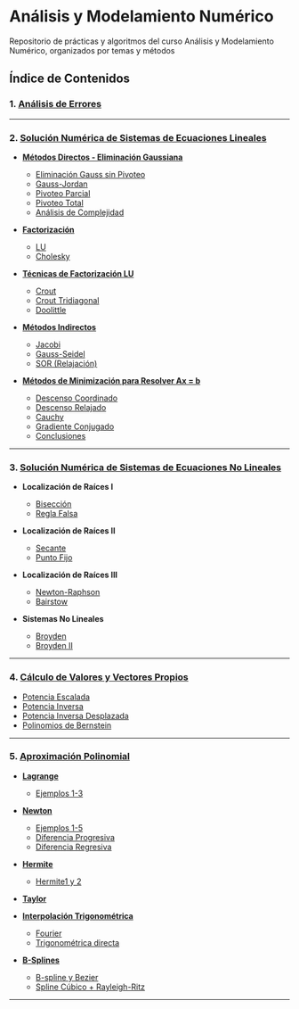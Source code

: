 # Análisis y Modelamiento Numérico

Repositorio de prácticas y algoritmos del curso Análisis y Modelamiento Numérico, organizados por temas y métodos

## Índice de Contenidos

### 1. [Análisis de Errores](./1.Analisis_de_Errores/readme.md)

---

### 2. [Solución Numérica de Sistemas de Ecuaciones Lineales](./2.Solucion_Numerica_de_Sistemas_de_Ecuaciones_Lineales)

- **[Métodos Directos - Eliminación Gaussiana](./2.Solucion_Numerica_de_Sistemas_de_Ecuaciones_Lineales/1.Metodos_Directos.Eliminacion_Gaussiana)**
  - [Eliminación Gauss sin Pivoteo](./2.Solucion_Numerica_de_Sistemas_de_Ecuaciones_Lineales/1.Metodos_Directos.Eliminacion_Gaussiana/1.EliminacionGaussSinPivoteo.py)
  - [Gauss-Jordan](./2.Solucion_Numerica_de_Sistemas_de_Ecuaciones_Lineales/1.Metodos_Directos.Eliminacion_Gaussiana/2.MetodoGaussJordan.py)
  - [Pivoteo Parcial](./2.Solucion_Numerica_de_Sistemas_de_Ecuaciones_Lineales/1.Metodos_Directos.Eliminacion_Gaussiana/3.PivoteoParcial.py)
  - [Pivoteo Total](./2.Solucion_Numerica_de_Sistemas_de_Ecuaciones_Lineales/1.Metodos_Directos.Eliminacion_Gaussiana/4.PivoteoTotal.py)
  - [Análisis de Complejidad](./2.Solucion_Numerica_de_Sistemas_de_Ecuaciones_Lineales/1.Metodos_Directos.Eliminacion_Gaussiana/5.Complejidad.py)

- **[Factorización](./2.Solucion_Numerica_de_Sistemas_de_Ecuaciones_Lineales/2.Factorizacion)**
  - [LU](./2.Solucion_Numerica_de_Sistemas_de_Ecuaciones_Lineales/2.Factorizacion/1.FactorizacionLU.py)
  - [Cholesky](./2.Solucion_Numerica_de_Sistemas_de_Ecuaciones_Lineales/2.Factorizacion/2.FactorizacionCholesky.py)

- **[Técnicas de Factorización LU](./2.Solucion_Numerica_de_Sistemas_de_Ecuaciones_Lineales/3.Tecnicas_de_Factorizacion_LU)**
  - [Crout](./2.Solucion_Numerica_de_Sistemas_de_Ecuaciones_Lineales/3.Tecnicas_de_Factorizacion_LU/1.MetodoCrout.py)
  - [Crout Tridiagonal](./2.Solucion_Numerica_de_Sistemas_de_Ecuaciones_Lineales/3.Tecnicas_de_Factorizacion_LU/2.CroutTridiagonal.py)
  - [Doolittle](./2.Solucion_Numerica_de_Sistemas_de_Ecuaciones_Lineales/3.Tecnicas_de_Factorizacion_LU/3.MetodoDoolitle.py)

- **[Métodos Indirectos](./2.Solucion_Numerica_de_Sistemas_de_Ecuaciones_Lineales/4.Metodos_Indirectos)**
  - [Jacobi](./2.Solucion_Numerica_de_Sistemas_de_Ecuaciones_Lineales/4.Metodos_Indirectos/1.Metodo_de_Jacobi.py)
  - [Gauss-Seidel](./2.Solucion_Numerica_de_Sistemas_de_Ecuaciones_Lineales/4.Metodos_Indirectos/2.Metodo_de_Gauss-Seidel.py)
  - [SOR (Relajación)](./2.Solucion_Numerica_de_Sistemas_de_Ecuaciones_Lineales/4.Metodos_Indirectos/3.Metodo_de_Relajacion_SOR.py)

- **[Métodos de Minimización para Resolver Ax = b](./2.Solucion_Numerica_de_Sistemas_de_Ecuaciones_Lineales/5.Metodos%20de%20Minimizaci%C3%B3n%20para%20Resolver%20Ax%20=%20b)**
  - [Descenso Coordinado](./2.Solucion_Numerica_de_Sistemas_de_Ecuaciones_Lineales/5.Metodos%20de%20Minimizaci%C3%B3n%20para%20Resolver%20Ax%20=%20b/1.Metodo_del_Descenso_Coordenado.py)
  - [Descenso Relajado](./2.Solucion_Numerica_de_Sistemas_de_Ecuaciones_Lineales/5.Metodos%20de%20Minimizaci%C3%B3n%20para%20Resolver%20Ax%20=%20b/2.Metodo_del_Descenso_Relajado.py)
  - [Cauchy](./2.Solucion_Numerica_de_Sistemas_de_Ecuaciones_Lineales/5.Metodos%20de%20Minimizaci%C3%B3n%20para%20Resolver%20Ax%20=%20b/3.Metodo_de_Cauchy.py)
  - [Gradiente Conjugado](./2.Solucion_Numerica_de_Sistemas_de_Ecuaciones_Lineales/5.Metodos%20de%20Minimizaci%C3%B3n%20para%20Resolver%20Ax%20=%20b/4.Metodo_de_Gradiente_Conjugado.py)
  - [Conclusiones](./2.Solucion_Numerica_de_Sistemas_de_Ecuaciones_Lineales/5.Metodos%20de%20Minimizaci%C3%B3n%20para%20Resolver%20Ax%20=%20b/Conclusiones.txt)

---

### 3. [Solución Numérica de Sistemas de Ecuaciones No Lineales](./3.Solucion_Numerica_de_Sistemas_de_Ecuaciones_No_Lineales)

- **Localización de Raíces I**
  - [Bisección](./3.Solucion_Numerica_de_Sistemas_de_Ecuaciones_No_Lineales/Metodos%20de%20localizacion%20de%20raices%20I/Metodo_de_la_Biseccion.py)
  - [Regla Falsa](./3.Solucion_Numerica_de_Sistemas_de_Ecuaciones_No_Lineales/Metodos%20de%20localizacion%20de%20raices%20I/Metodo_de_la_Regla_Falsa.py)

- **Localización de Raíces II**
  - [Secante](./3.Solucion_Numerica_de_Sistemas_de_Ecuaciones_No_Lineales/Metodos%20de%20localizacion%20de%20raices%20II/Metodo_de_la_Secante.py)
  - [Punto Fijo](./3.Solucion_Numerica_de_Sistemas_de_Ecuaciones_No_Lineales/Metodos%20de%20localizacion%20de%20raices%20II/Metodo_del_Punto_Fijo.py)

- **Localización de Raíces III**
  - [Newton-Raphson](./3.Solucion_Numerica_de_Sistemas_de_Ecuaciones_No_Lineales/Metodos%20de%20localizacion%20de%20raices%20III/Metodo_Newton_Raphson.py)
  - [Bairstow](./3.Solucion_Numerica_de_Sistemas_de_Ecuaciones_No_Lineales/Metodos%20de%20localizacion%20de%20raices%20III/Metodo_de_Bairstow.py)

- **Sistemas No Lineales**
  - [Broyden](./3.Solucion_Numerica_de_Sistemas_de_Ecuaciones_No_Lineales/SENL/Metodo_de_Broyden.py)
  - [Broyden II](./3.Solucion_Numerica_de_Sistemas_de_Ecuaciones_No_Lineales/SENL/Metodo_de_Broyden2.py)

---

### 4. [Cálculo de Valores y Vectores Propios](./4.Calculo_de_valores_y_vectores_propios)

- [Potencia Escalada](./4.Calculo_de_valores_y_vectores_propios/Metodo_de_la_Potencia_Escalada.py)
- [Potencia Inversa](./4.Calculo_de_valores_y_vectores_propios/Metodo_de_la_Potencia_Inversa.py)
- [Potencia Inversa Desplazada](./4.Calculo_de_valores_y_vectores_propios/Metodo_de_la_Potencia_Inversa_Desplazada.py)
- [Polinomios de Bernstein](./4.Calculo_de_valores_y_vectores_propios/Aproximacion_con_Polinomios_de_Bernstein.py)

---

### 5. [Aproximación Polinomial](./5.Aproximacion_Polinomial)

- **[Lagrange](./5.Aproximacion_Polinomial/Lagrange)**
  - [Ejemplos 1-3](./5.Aproximacion_Polinomial/Lagrange)

- **[Newton](./5.Aproximacion_Polinomial/Newton)**
  - [Ejemplos 1-5](./5.Aproximacion_Polinomial/Newton)
  - [Diferencia Progresiva](./5.Aproximacion_Polinomial/Newton/Diferencia_progresiva.py)
  - [Diferencia Regresiva](./5.Aproximacion_Polinomial/Newton/Diferencia_regresiva.py)

- **[Hermite](./5.Aproximacion_Polinomial/Hermite)**
  - [Hermite1 y 2](./5.Aproximacion_Polinomial/Hermite)

- **[Taylor](./5.Aproximacion_Polinomial/Taylor)**

- **[Interpolación Trigonométrica](./5.Aproximacion_Polinomial/InterpolacionTrigonometrica)**
  - [Fourier](./5.Aproximacion_Polinomial/InterpolacionTrigonometrica/Fourier)
  - [Trigonométrica directa](./5.Aproximacion_Polinomial/InterpolacionTrigonometrica)

- **[B-Splines](./5.Aproximacion_Polinomial/B-splines)**
  - [B-spline y Bezier](./5.Aproximacion_Polinomial/B-splines)
  - [Spline Cúbico + Rayleigh-Ritz](./5.Aproximacion_Polinomial/B-splines/spline_cubico/Rayleigh-Ritz)

---

